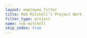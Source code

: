 ```yaml
---
layout: employee_filter
title: Rob Mitchell’s Project Work
filter_type: project
name: rob-mitchell
skip_index: true
---
```

